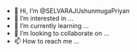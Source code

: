 - 👋 Hi, I’m @SELVARAJUshunmugaPriyan
- 👀 I’m interested in ...
- 🌱 I’m currently learning ...
- 💞️ I’m looking to collaborate on ...
- 📫 How to reach me ...

<!---
SELVARAJUshunmugaPriyan/SELVARAJUshunmugaPriyan is a ✨ special ✨ repository because its `README.md` (this file) appears on your GitHub profile.
You can click the Preview link to take a look at your changes.
--->
